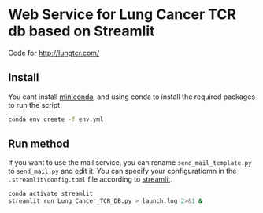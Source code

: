 #  Web Service for Lung Cancer TCR db based on Streamlit

Code for http://lungtcr.com/

## Install

You cant install [miniconda](https://docs.anaconda.com/miniconda/miniconda-install/), and using conda to install the required packages to run the script

```bash
conda env create -f env.yml
```

## Run method

If you want to use the mail service, you can rename `send_mail_template.py` to `send_mail.py` and edit it.
You can specify your configuratiomn in the `.streamlit\config.toml` file according to [streamlit](https://docs.streamlit.io/develop/api-reference/configuration/config.toml).

```bash
conda activate streamlit
streamlit run Lung_Cancer_TCR_DB.py > launch.log 2>&1 &
```
